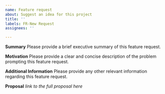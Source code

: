 ```yaml
---
name: Feature request
about: Suggest an idea for this project
title: ''
labels: FR-New Request
assignees: ''

---
```


**Summary**
Please provide a brief executive summary of this feature request.

**Motivation**
Please provide a clear and concise description of the problem prompting this feature request.

**Additional Information**
Please provide any other relevant information regarding this feature request.

**Proposal**
_link to the full proposal here_
